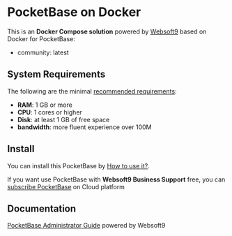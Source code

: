 # PocketBase on Docker  

This is an **Docker Compose solution** powered by [Websoft9](https://www.websoft9.com) based on Docker for PocketBase:


 - community:  latest


## System Requirements

The following are the minimal [recommended requirements](https://pocketbase.io/docs/):

* **RAM**: 1 GB or more
* **CPU**: 1 cores or higher
* **Disk**: at least 1 GB of free space
* **bandwidth**: more fluent experience over 100M  

## Install

You can install this PocketBase by [How to use it?](https://github.com/Websoft9/docker-library#how-to-use-it).   

If you want use PocketBase with **Websoft9 Business Support** free, you can [subscribe PocketBase](https://www.websoft9.com/apps) on Cloud platform

## Documentation

[PocketBase Administrator Guide](https://support.websoft9.com/docs/pocketbase) powered by Websoft9
